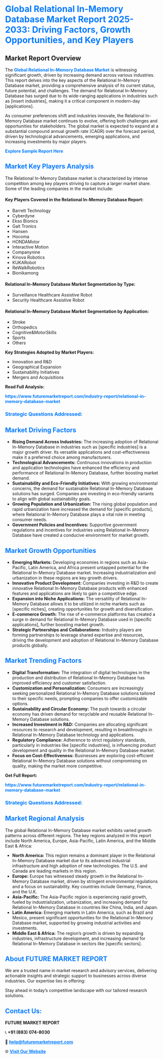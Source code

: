 <h1 style="color: #007BFF;">Global Relational In-Memory Database Market Report 2025-2033: Driving Factors, Growth Opportunities, and Key Players</h1>

<section id="overview">
<h2>Market Report Overview</h2>
<p>The <a href="https://www.futuremarketreport.com/industry-report/relational-in-memory-database-market" style="color: #007BFF; text-decoration: none;"><strong>Global Relational In-Memory Database Market</strong></a> is witnessing significant growth, driven by increasing demand across various industries. This report delves into the key aspects of the Relational In-Memory Database market, providing a comprehensive analysis of its current status, future potential, and challenges. The demand for Relational In-Memory Database has surged due to its wide-ranging applications in industries such as [insert industries], making it a critical component in modern-day [applications].</p>
<p>As consumer preferences shift and industries innovate, the Relational In-Memory Database market continues to evolve, offering both challenges and opportunities for stakeholders. The global market is expected to expand at a substantial compound annual growth rate (CAGR) over the forecast period, driven by technological advancements, emerging applications, and increasing investments by major players.</p>
</section>

<section id="overview">
<p><a href="https://www.futuremarketreport.com/request-sample/reportId=35771" style="color: #007BFF; text-decoration: none;"><strong>Explore Sample Report Here</strong></a></p>
</section>

<section id="key-players">
<h2 style="color: #007BFF;">Market Key Players Analysis</h2>
<p>The Relational In-Memory Database market is characterized by intense competition among key players striving to capture a larger market share. Some of the leading companies in the market include:</p>
<h4>Key Players Covered in the Relational In-Memory Database Report:</h4>
<ul><li>Barrett Technology</li><li>Cyberdyne</li><li>Ekso Bionics</li><li>Gait Tronics</li><li>Hansen</li><li>Hocoma</li><li>HONDAMotor</li><li>Interactive Motion</li><li>Companynine</li><li>Kinova Robotics</li><li>KUKARobot</li><li>ReWalkRobotics</li><li>Bionikamong</li></ul>
<h4>Relational In-Memory Database Market Segmentation by Type:</h4>
<ul><li>Surveillance Healthcare Assistive Robot</li><li>Security Healthcare Assistive Robot</li></ul>

<h4>Relational In-Memory Database Market Segmentation by Application:</h4>
<ul><li>Stroke</li><li>Orthopedics</li><li>Cognitive&amp;MotorSkills</li><li>Sports</li><li>Others</li></ul>
<p><strong>Key Strategies Adopted by Market Players:</strong></p>
<ul>
<li>Innovation and R&D</li>
<li>Geographical Expansion</li>
<li>Sustainability Initiatives</li>
<li>Mergers and Acquisitions</li>
</ul>
</section>

<section>
<p><strong>Read Full Analysis: </strong></p><a href="https://www.futuremarketreport.com/industry-report/relational-in-memory-database-market" style="color: #007BFF; text-decoration: none;"><strong>https://www.futuremarketreport.com/industry-report/relational-in-memory-database-market</strong></a>
<h3 style="color: #007BFF;">Strategic Questions Addressed:</h3>
</section>

<section id="driving-factors">
<h2 style="color: #007BFF;">Market Driving Factors</h2>
<ul>
<li><strong>Rising Demand Across Industries:</strong> The increasing adoption of Relational In-Memory Database in industries such as [specific industries] is a major growth driver. Its versatile applications and cost-effectiveness make it a preferred choice among manufacturers.</li>
<li><strong>Technological Advancements:</strong> Continuous innovations in production and application technologies have enhanced the efficiency and performance of Relational In-Memory Database, further boosting market demand.</li>
<li><strong>Sustainability and Eco-Friendly Initiatives:</strong> With growing environmental concerns, the demand for sustainable Relational In-Memory Database solutions has surged. Companies are investing in eco-friendly variants to align with global sustainability goals.</li>
<li><strong>Growing Population and Urbanization:</strong> The rising global population and rapid urbanization have increased the demand for [specific products], where Relational In-Memory Database plays a vital role in meeting consumer needs.</li>
<li><strong>Government Policies and Incentives:</strong> Supportive government regulations and incentives for industries using Relational In-Memory Database have created a conducive environment for market growth.</li>
</ul>
</section>

<section id="growth-opportunities">
<h2 style="color: #007BFF;">Market Growth Opportunities</h2>
<ul>
<li><strong>Emerging Markets:</strong> Developing economies in regions such as Asia-Pacific, Latin America, and Africa present untapped potential for the Relational In-Memory Database market. Increasing industrialization and urbanization in these regions are key growth drivers.</li>
<li><strong>Innovative Product Development:</strong> Companies investing in R&D to create innovative Relational In-Memory Database products with enhanced features and applications are likely to gain a competitive edge.</li>
<li><strong>Expansion into Niche Applications:</strong> The versatility of Relational In-Memory Database allows it to be utilized in niche markets such as [specific niches], creating opportunities for growth and diversification.</li>
<li><strong>E-commerce Growth:</strong> The rise of e-commerce platforms has created a surge in demand for Relational In-Memory Database used in [specific applications], further boosting market growth.</li>
<li><strong>Strategic Partnerships and Collaborations:</strong> Industry players are forming partnerships to leverage shared expertise and resources, driving the development and adoption of Relational In-Memory Database products globally.</li>
</ul>
</section>

<section id="trending-factors">
<h2 style="color: #007BFF;">Market Trending Factors</h2>
<ul>
<li><strong>Digital Transformation:</strong> The integration of digital technologies in the production and distribution of Relational In-Memory Database has improved efficiency and customer satisfaction.</li>
<li><strong>Customization and Personalization:</strong> Consumers are increasingly seeking personalized Relational In-Memory Database solutions tailored to their specific needs, prompting companies to offer customizable options.</li>
<li><strong>Sustainability and Circular Economy:</strong> The push towards a circular economy has driven demand for recyclable and reusable Relational In-Memory Database solutions.</li>
<li><strong>Increased Investment in R&D:</strong> Companies are allocating significant resources to research and development, resulting in breakthroughs in Relational In-Memory Database technology and applications.</li>
<li><strong>Regulatory Compliance:</strong> Adherence to strict regulatory standards, particularly in industries like [specific industries], is influencing product development and quality in the Relational In-Memory Database market.</li>
<li><strong>Focus on Cost-Effectiveness:</strong> Businesses are exploring cost-efficient Relational In-Memory Database solutions without compromising on quality, making the market more competitive.</li>
</ul>
</section>

<section>
<p><strong>Get Full Report: </strong></p><a href="https://www.futuremarketreport.com/industry-report/relational-in-memory-database-market" style="color: #007BFF; text-decoration: none;"><strong>https://www.futuremarketreport.com/industry-report/relational-in-memory-database-market</strong></a>
<h3 style="color: #007BFF;">Strategic Questions Addressed:</h3>
</section>


<section id="regional-analysis">
<h2 style="color: #007BFF;">Market Regional Analysis</h2>
<p>The global Relational In-Memory Database market exhibits varied growth patterns across different regions. The key regions analyzed in this report include North America, Europe, Asia-Pacific, Latin America, and the Middle East & Africa:</p>
<ul>
<li><strong>North America:</strong> This region remains a dominant player in the Relational In-Memory Database market due to its advanced industrial infrastructure and high adoption of new technologies. The U.S. and Canada are leading markets in this region.</li>
<li><strong>Europe:</strong> Europe has witnessed steady growth in the Relational In-Memory Database market, driven by stringent environmental regulations and a focus on sustainability. Key countries include Germany, France, and the U.K.</li>
<li><strong>Asia-Pacific:</strong> The Asia-Pacific region is experiencing rapid growth, fueled by industrialization, urbanization, and increasing demand for Relational In-Memory Database in countries like China, India, and Japan.</li>
<li><strong>Latin America:</strong> Emerging markets in Latin America, such as Brazil and Mexico, present significant opportunities for the Relational In-Memory Database market, supported by growing industrial activities and investments.</li>
<li><strong>Middle East & Africa:</strong> The region’s growth is driven by expanding industries, infrastructure development, and increasing demand for Relational In-Memory Database in sectors like [specific sectors].</li>
</ul>
</section>

<footer>
<h2 style="color: #007BFF;">About FUTURE MARKET REPORT</h2>
<p>We are a trusted name in market research and advisory services, delivering actionable insights and strategic support to businesses across diverse industries. Our expertise lies in offering:</p>

<p>Stay ahead in today’s competitive landscape with our tailored research solutions.</p>

<h2 style="color: #007BFF;">Contact Us:</h2>
<p><strong>FUTURE MARKET REPORT</strong></p>
<p>📞 <strong>+91 (883) 074-8030</strong></p>
<p>📧 <strong><a href="mailto:help@futuremarketreport.com" style="color: #007BFF;">help@futuremarketreport.com</a></strong></p>
<p>🌐 <strong><a href="https://www.futuremarketreport.com/" style="color: #007BFF;">Visit Our Website</a></strong></p>
</footer>